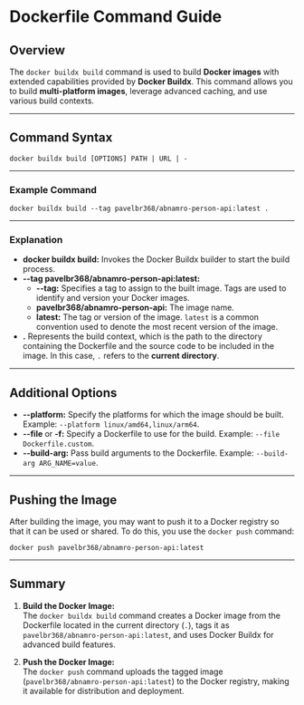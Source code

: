 # **Dockerfile Command Guide**


## **Overview**

The `docker buildx build` command is used to build **Docker images** with extended capabilities provided by **Docker Buildx**. This command allows you to build **multi-platform images**, leverage advanced caching, and use various build contexts.

---

## **Command Syntax**

```
docker buildx build [OPTIONS] PATH | URL | -
```

---

### **Example Command**

`docker buildx build --tag pavelbr368/abnamro-person-api:latest .`

---

### **Explanation**

- **docker buildx build:** Invokes the Docker Buildx builder to start the build process.
- **--tag pavelbr368/abnamro-person-api:latest:**
    - **--tag:** Specifies a tag to assign to the built image. Tags are used to identify and version your Docker images.
    - **pavelbr368/abnamro-person-api:** The image name.
    - **latest:** The tag or version of the image. `latest` is a common convention used to denote the most recent version of the image.
- **.** Represents the build context, which is the path to the directory containing the Dockerfile and the source code to be included in the image. In this case, `.` refers to the **current directory**.

---

## **Additional Options**

- **--platform:** Specify the platforms for which the image should be built. Example: `--platform linux/amd64,linux/arm64`.
- **--file** or **-f:** Specify a Dockerfile to use for the build. Example: `--file Dockerfile.custom`.
- **--build-arg:** Pass build arguments to the Dockerfile. Example: `--build-arg ARG_NAME=value`.

---

## **Pushing the Image**

After building the image, you may want to push it to a Docker registry so that it can be used or shared. To do this, you use the `docker push` command:

`docker push pavelbr368/abnamro-person-api:latest`

---

## **Summary**

1. **Build the Docker Image:**  
   The `docker buildx build` command creates a Docker image from the Dockerfile located in the current directory (`.`), tags it as `pavelbr368/abnamro-person-api:latest`, and uses Docker Buildx for advanced build features.

2. **Push the Docker Image:**  
   The `docker push` command uploads the tagged image (`pavelbr368/abnamro-person-api:latest`) to the Docker registry, making it available for distribution and deployment.